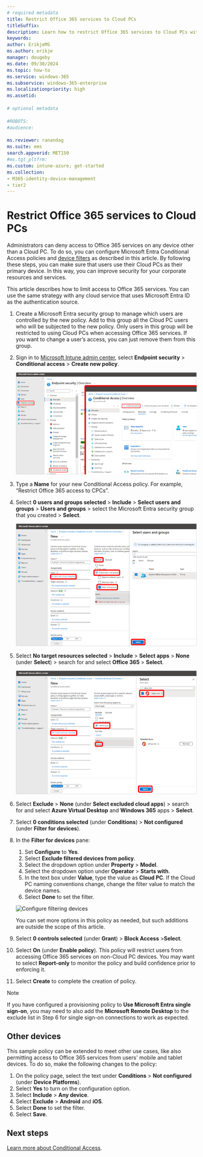 ```yaml
---
# required metadata
title: Restrict Office 365 services to Cloud PCs
titleSuffix:
description: Learn how to restrict Office 365 services to Cloud PCs with Windows 365
keywords:
author: ErikjeMS  
ms.author: erikje
manager: dougeby
ms.date: 09/30/2024
ms.topic: how-to
ms.service: windows-365
ms.subservice: windows-365-enterprise
ms.localizationpriority: high
ms.assetid: 

# optional metadata

#ROBOTS:
#audience:

ms.reviewer: ranandag
ms.suite: ems
search.appverid: MET150
#ms.tgt_pltfrm:
ms.custom: intune-azure; get-started
ms.collection:
- M365-identity-device-management
- tier2
---
```


# Restrict Office 365 services to Cloud PCs

Administrators can deny access to Office 365 services on any device other than a Cloud PC. To do so, you can configure Microsoft Entra Conditional Access policies and [device filters](/azure/active-directory/conditional-access/concept-condition-filters-for-devices) as described in this article. By following these steps, you can make sure that users use their Cloud PCs as their primary device. In this way, you can improve security for your corporate resources and services.

This article describes how to limit access to Office 365 services. You can use the same strategy with any cloud service that uses Microsoft Entra ID as the authentication source.

1. Create a Microsoft Entra security group to manage which users are controlled by the new policy. Add to this group all the Cloud PC users who will be subjected to the new policy. Only users in this group will be restricted to using Cloud PCs when accessing Office 365 services. If you want to change a user’s access, you can just remove them from this group.

2. Sign in to [Microsoft Intune admin center](https://go.microsoft.com/fwlink/?linkid=2109431), select **Endpoint security** > **Conditional access** > **Create new policy**.

    ![Create conditional access policy screen shot](./media/restrict-office-365-cloud-pcs/create-conditional-policy.png)

3. Type a **Name** for your new Conditional Access policy. For example, “Restrict Office 365 access to CPCs”.

4. Select **0 users and groups selected** > **Include** > **Select users and groups** > **Users and groups** > select the Microsoft Entra security group that you created > **Select**.

    ![Select group screen shot](./media/restrict-office-365-cloud-pcs/select-group.png)

5. Select **No target resources selected** > **Include** > **Select apps** > **None** (under **Select**) > search for and select **Office 365** > **Select**.

    ![Select apps to include](./media/restrict-office-365-cloud-pcs/include-apps.png)

6. Select **Exclude** > **None** (under **Select excluded cloud apps**) > search for and select **Azure Virtual Desktop** and **Windows 365** apps > **Select**.

7. Select **0 conditions selected** (under **Conditions**) > **Not configured** (under **Filter for devices**).

8. In the **Filter for devices** pane:

    1. Set **Configure** to **Yes**.
    2. Select **Exclude filtered devices from policy**.
    3. Select the dropdown option under **Property** > **Model**.
    4. Select the dropdown option under **Operator** > **Starts with**.
    5. In the text box under **Value**, type the value as **Cloud PC**. If the Cloud PC naming conventions change, change the filter value to match the device names.
    6. Select **Done** to set the filter.

    ![Configure filtering devices](./media/restrict-office-365-cloud-pcs/filter-devices-configure.png)

    You can set more options in this policy as needed, but such additions are outside the scope of this article.

9. Select **0 controls selected** (under **Grant**) > **Block Access** >**Select**.

10. Select **On** (under **Enable policy**). This policy will restrict users from accessing Office 365 services on non-Cloud PC devices. You may want to select **Report-only** to monitor the policy and build confidence prior to enforcing it.

11. Select **Create** to complete the creation of policy.

>[!NOTE]
>If you have configured a provisioning policy to **Use Microsoft Entra single sign-on**, you may need to also add the **Microsoft Remote Desktop** to the exclude list in Step 6 for single sign-on connections to work as expected.

## Other devices

This sample policy can be extended to meet other use cases, like also permitting access to Office 365 services from users' mobile and tablet devices. To do so, make the following changes to the policy:

1. On the policy page, select the text under **Conditions** > **Not configured** (under **Device Platforms**).
2. Select **Yes** to turn on the configuration option.
3. Select **Include** > **Any device**.
4. Select **Exclude** > **Android** and **iOS**.
5. Select **Done** to set the filter.
6. Select **Save**.

<!-- ########################## -->
## Next steps

[Learn more about Conditional Access](/en-us/azure/active-directory/conditional-access/overview).
